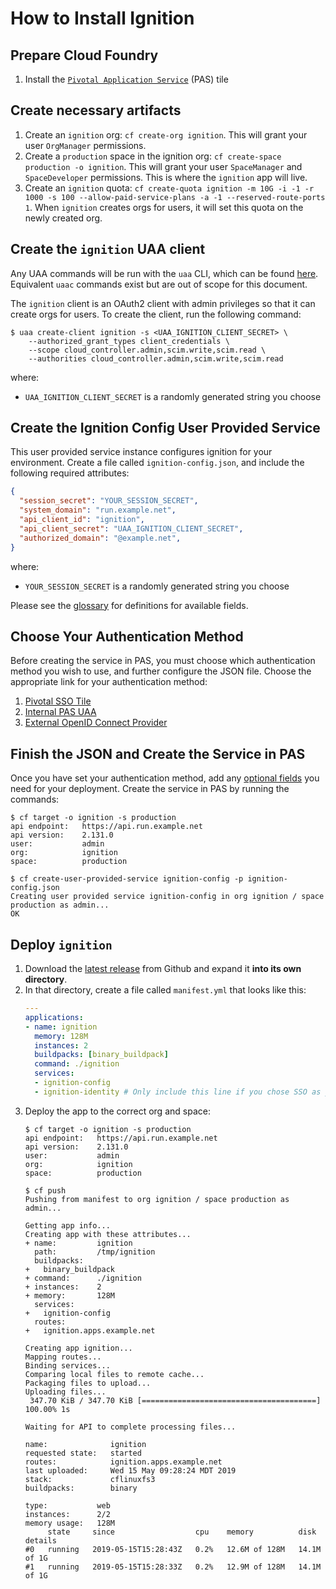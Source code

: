 # How to Install Ignition

## Prepare Cloud Foundry

1. Install the
[`Pivotal Application Service`](https://network.pivotal.io/products/elastic-runtime)
(PAS) tile

## Create necessary artifacts
1. Create an `ignition` org: `cf create-org ignition`. This will grant your user
   `OrgManager` permissions.
1. Create a `production` space in the ignition org: `cf create-space production
   -o ignition`. This will grant your user `SpaceManager` and `SpaceDeveloper`
   permissions. This is where the `ignition` app will live.
1. Create an `ignition` quota: `cf create-quota ignition -m 10G -i -1 -r 1000
   -s 100 --allow-paid-service-plans -a -1 --reserved-route-ports 1`. When
   `ignition` creates orgs for users, it will set this quota on the newly created
   org.

## Create the `ignition` UAA client
Any UAA commands will be run with the `uaa` CLI, which can be found
[here](https://github.com/cloudfoundry-incubator/uaa-cli). Equivalent `uaac`
commands exist but are out of scope for this document.

The `ignition` client is an OAuth2 client with admin privileges so that it can
create orgs for users. To create the client, run the following command:

```shell
$ uaa create-client ignition -s <UAA_IGNITION_CLIENT_SECRET> \
    --authorized_grant_types client_credentials \
    --scope cloud_controller.admin,scim.write,scim.read \
    --authorities cloud_controller.admin,scim.write,scim.read
```
where:
- `UAA_IGNITION_CLIENT_SECRET` is a randomly generated string you choose

## Create the Ignition Config User Provided Service
This user provided service instance configures ignition for your environment.
Create a file called `ignition-config.json`, and include the following required
attributes:
```json
{
  "session_secret": "YOUR_SESSION_SECRET",
  "system_domain": "run.example.net",
  "api_client_id": "ignition",
  "api_client_secret": "UAA_IGNITION_CLIENT_SECRET",
  "authorized_domain": "@example.net",
}
```
where:
- `YOUR_SESSION_SECRET` is a randomly generated string you choose

Please see the [glossary](./config-options.md) for definitions for available fields.

## Choose Your Authentication Method
Before creating the service in PAS, you must choose which authentication method
you wish to use, and further configure the JSON file. Choose the appropriate link
for your authentication method:
1. [Pivotal SSO Tile](./sso.md)
1. [Internal PAS UAA](./internal_uaa.md)
1. [External OpenID Connect Provider](./oidc.md)

## Finish the JSON and Create the Service in PAS
Once you have set your authentication method, add any [optional fields](./config-options.md)
you need for your deployment. Create the service in PAS by running the commands:
```shell
$ cf target -o ignition -s production
api endpoint:   https://api.run.example.net
api version:    2.131.0
user:           admin
org:            ignition
space:          production

$ cf create-user-provided-service ignition-config -p ignition-config.json
Creating user provided service ignition-config in org ignition / space production as admin...
OK

```

## Deploy `ignition`
1. Download the [latest release](https://github.com/pivotalservices/ignition/releases/latest)
   from Github and expand it **into its own directory**.
1. In that directory, create a file called `manifest.yml` that looks like this:
   ```yaml
   ---
   applications:
   - name: ignition
     memory: 128M
     instances: 2
     buildpacks: [binary_buildpack]
     command: ./ignition
     services:
     - ignition-config
     - ignition-identity # Only include this line if you chose SSO as your auth method
   ```
1. Deploy the app to the correct org and space:
   ```shell
   $ cf target -o ignition -s production
   api endpoint:   https://api.run.example.net
   api version:    2.131.0
   user:           admin
   org:            ignition
   space:          production

   $ cf push
   Pushing from manifest to org ignition / space production as admin...

   Getting app info...
   Creating app with these attributes...
   + name:         ignition
     path:         /tmp/ignition
     buildpacks:
   +   binary_buildpack
   + command:      ./ignition
   + instances:    2
   + memory:       128M
     services:
   +   ignition-config
     routes:
   +   ignition.apps.example.net

   Creating app ignition...
   Mapping routes...
   Binding services...
   Comparing local files to remote cache...
   Packaging files to upload...
   Uploading files...
    347.70 KiB / 347.70 KiB [=======================================] 100.00% 1s

   Waiting for API to complete processing files...

   name:              ignition
   requested state:   started
   routes:            ignition.apps.example.net
   last uploaded:     Wed 15 May 09:28:24 MDT 2019
   stack:             cflinuxfs3
   buildpacks:        binary

   type:           web
   instances:      2/2
   memory usage:   128M
        state     since                  cpu    memory          disk          details
   #0   running   2019-05-15T15:28:43Z   0.2%   12.6M of 128M   14.1M of 1G
   #1   running   2019-05-15T15:28:33Z   0.2%   12.9M of 128M   14.1M of 1G
   ```
